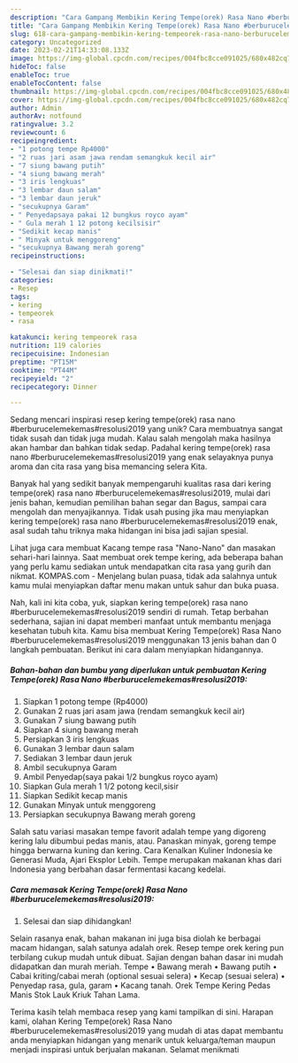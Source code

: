 ```yaml
---
description: "Cara Gampang Membikin Kering Tempe(orek) Rasa Nano #berburucelemekemas#resolusi2019 yang Lezat"
title: "Cara Gampang Membikin Kering Tempe(orek) Rasa Nano #berburucelemekemas#resolusi2019 yang Lezat"
slug: 618-cara-gampang-membikin-kering-tempeorek-rasa-nano-berburucelemekemasresolusi2019-yang-lezat
category: Uncategorized
date: 2023-02-21T14:33:08.133Z
image: https://img-global.cpcdn.com/recipes/004fbc8cce091025/680x482cq70/kering-tempeorek-rasa-nano-berburucelemekemasresolusi2019-foto-resep-utama.jpg
hideToc: false
enableToc: true
enableTocContent: false
thumbnail: https://img-global.cpcdn.com/recipes/004fbc8cce091025/680x482cq70/kering-tempeorek-rasa-nano-berburucelemekemasresolusi2019-foto-resep-utama.jpg
cover: https://img-global.cpcdn.com/recipes/004fbc8cce091025/680x482cq70/kering-tempeorek-rasa-nano-berburucelemekemasresolusi2019-foto-resep-utama.jpg
author: Admin
authorAv: notfound
ratingvalue: 3.2
reviewcount: 6
recipeingredient:
- "1 potong tempe Rp4000"
- "2 ruas jari asam jawa rendam semangkuk kecil air"
- "7 siung bawang putih"
- "4 siung bawang merah"
- "3 iris lengkuas"
- "3 lembar daun salam"
- "3 lembar daun jeruk"
- "secukupnya Garam"
- " Penyedapsaya pakai 12 bungkus royco ayam"
- " Gula merah 1 12 potong kecilsisir"
- "Sedikit kecap manis"
- " Minyak untuk menggoreng"
- "secukupnya Bawang merah goreng"
recipeinstructions:

- "Selesai dan siap dinikmati!"
categories:
- Resep
tags:
- kering
- tempeorek
- rasa

katakunci: kering tempeorek rasa 
nutrition: 119 calories
recipecuisine: Indonesian
preptime: "PT15M"
cooktime: "PT44M"
recipeyield: "2"
recipecategory: Dinner

---
```





Sedang mencari inspirasi resep kering tempe(orek) rasa nano #berburucelemekemas#resolusi2019 yang unik? Cara membuatnya sangat tidak susah dan tidak juga mudah. Kalau salah mengolah maka hasilnya akan hambar dan bahkan tidak sedap. Padahal kering tempe(orek) rasa nano #berburucelemekemas#resolusi2019 yang enak selayaknya punya aroma dan cita rasa yang bisa memancing selera Kita.





Banyak hal yang sedikit banyak mempengaruhi kualitas rasa dari kering tempe(orek) rasa nano #berburucelemekemas#resolusi2019, mulai dari jenis bahan, kemudian pemilihan bahan segar dan Bagus, sampai cara mengolah dan menyajikannya. Tidak usah pusing jika mau menyiapkan kering tempe(orek) rasa nano #berburucelemekemas#resolusi2019 enak,      asal sudah tahu triknya maka hidangan ini bisa jadi sajian spesial.














Lihat juga cara membuat Kacang tempe rasa &#34;Nano-Nano&#34; dan masakan sehari-hari lainnya. Saat membuat orek tempe kering, ada beberapa bahan yang perlu kamu sediakan untuk mendapatkan cita rasa yang gurih dan nikmat. KOMPAS.com - Menjelang bulan puasa, tidak ada salahnya untuk kamu mulai menyiapkan daftar menu makan untuk sahur dan buka puasa.






Nah, kali ini kita coba, yuk, siapkan kering tempe(orek) rasa nano #berburucelemekemas#resolusi2019 sendiri di rumah. Tetap berbahan sederhana, sajian ini dapat memberi manfaat untuk membantu menjaga kesehatan tubuh kita. Kamu bisa membuat Kering Tempe(orek) Rasa Nano #berburucelemekemas#resolusi2019 menggunakan 13 jenis bahan dan 0 langkah pembuatan. Berikut ini cara dalam menyiapkan hidangannya.

<!--inarticleads1-->

##### Bahan-bahan dan bumbu yang diperlukan untuk pembuatan Kering Tempe(orek) Rasa Nano #berburucelemekemas#resolusi2019:

1. Siapkan 1 potong tempe (Rp4000)
1. Gunakan 2 ruas jari asam jawa (rendam semangkuk kecil air)
1. Gunakan 7 siung bawang putih
1. Siapkan 4 siung bawang merah
1. Persiapkan 3 iris lengkuas
1. Gunakan 3 lembar daun salam
1. Sediakan 3 lembar daun jeruk
1. Ambil secukupnya Garam
1. Ambil  Penyedap(saya pakai 1/2 bungkus royco ayam)
1. Siapkan  Gula merah 1 1/2 potong kecil,sisir
1. Siapkan Sedikit kecap manis
1. Gunakan  Minyak untuk menggoreng
1. Persiapkan secukupnya Bawang merah goreng


Salah satu variasi masakan tempe favorit adalah tempe yang digoreng kering lalu dibumbui pedas manis, atau. Panaskan minyak, goreng tempe hingga berwarna kuning dan kering. Cara Kenalkan Kuliner Indonesia ke Generasi Muda, Ajari Eksplor Lebih. Tempe merupakan makanan khas dari Indonesia yang berbahan dasar fermentasi kacang kedelai. 

<!--inarticleads2-->

##### Cara memasak Kering Tempe(orek) Rasa Nano #berburucelemekemas#resolusi2019:


1. Selesai dan siap dihidangkan!

Selain rasanya enak, bahan makanan ini juga bisa diolah ke berbagai macam hidangan, salah satunya adalah orek. Resep tempe orek kering pun terbilang cukup mudah untuk dibuat. Sajian dengan bahan dasar ini mudah didapatkan dan murah meriah. Tempe • Bawang merah • Bawang putih • Cabai kriting/cabai merah (optional sesuai selera) • Kecap (sesuai selera) • Penyedap rasa, gula, garam • Kacang tanah. Orek Tempe Kering Pedas Manis Stok Lauk Kriuk Tahan Lama. 

Terima kasih telah membaca resep yang kami tampilkan di sini. Harapan kami, olahan Kering Tempe(orek) Rasa Nano #berburucelemekemas#resolusi2019 yang mudah di atas dapat membantu anda menyiapkan hidangan yang menarik untuk keluarga/teman maupun menjadi inspirasi untuk berjualan makanan. Selamat menikmati
